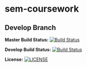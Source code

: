 # sem-coursework
## Develop Branch

**Master Build Status:**
[![Build Status](https://travis-ci.com/The-Liam-Blair/sem-coursework.svg?branch=master)](https://travis-ci.com/The-Liam-Blair/sem-coursework)


**Develop Build Status:**
[![Build Status](https://travis-ci.com/The-Liam-Blair/sem-coursework.svg?branch=Develop)](https://travis-ci.com/The-Liam-Blair/sem-coursework)


**License:**
[![LICENSE](https://img.shields.io/github/license/The-Liam-Blair/sem.svg?style=flat-square)](https://github.com/The-Liam-Blair/sem/blob/master/LICENSE)
